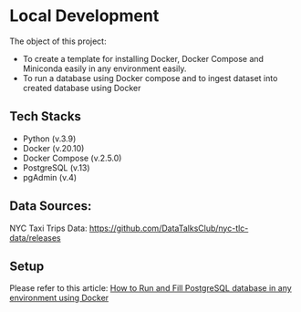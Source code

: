 # Local Development

The object of this project:
* To create a template for installing Docker, Docker Compose and Miniconda easily in any environment easily.
* To run a database using Docker compose and to ingest dataset into created database using Docker


## Tech Stacks
* Python (v.3.9)
* Docker (v.20.10)
* Docker Compose (v.2.5.0)
* PostgreSQL (v.13)
* pgAdmin (v.4)

## Data Sources:
NYC Taxi Trips Data: https://github.com/DataTalksClub/nyc-tlc-data/releases

## Setup 
Please refer to this article: [How to Run and Fill PostgreSQL database in any environment using Docker](https://medium.com/@irfanfadh43/running-and-filling-postgresql-database-in-any-environment-using-docker-270e43e4a127)

